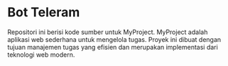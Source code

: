 <!DOCTYPE html>
<html lang="en">
<head>
    <meta charset="UTF-8">
    <meta name="viewport" content="width=device-width, initial-scale=1.0">
</head>
<body>
    <div class="repository-description">
        <h1>Bot Teleram</h1>
        Repositori ini berisi kode sumber untuk MyProject. MyProject adalah 
        aplikasi web sederhana untuk mengelola tugas. Proyek ini dibuat dengan 
        tujuan manajemen tugas yang efisien dan merupakan implementasi dari 
        teknologi web modern. 
    </div>
</body>
</html>
